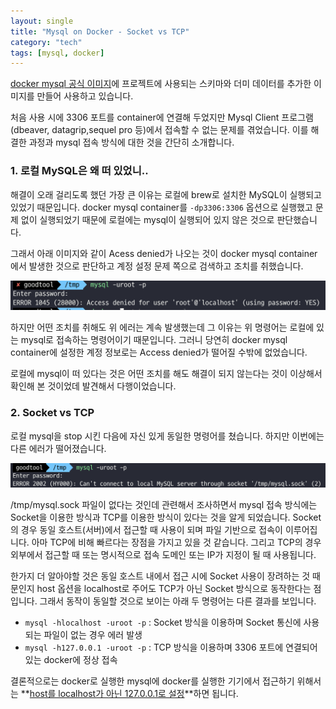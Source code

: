 ```yaml
---
layout: single
title: "Mysql on Docker - Socket vs TCP"
category: "tech"
tags: [mysql, docker]
---
```


[docker mysql 공식 이미지](https://hub.docker.com/_/mysql)에 프로젝트에 사용되는 스키마와 더미 데이터를 추가한 이미지를 만들어 사용하고 있습니다.

처음 사용 시에 3306 포트를 container에 연결해 두었지만 Mysql Client 프로그램(dbeaver, datagrip,sequel pro 등)에서 접속할 수 없는 문제를 겪었습니다. 이를 해결한 과정과 mysql 접속 방식에 대한 것을 간단히 소개합니다.

### 1. 로컬 MySQL은 왜 떠 있었니..

해결이 오래 걸리도록 했던 가장 큰 이유는 로컬에 brew로 설치한 MySQL이 실행되고 있었기 때문입니다. docker mysql container를 `-dp3306:3306` 옵션으로 실행했고 문제 없이 실행되었기 때문에 로컬에는 mysql이 실행되어 있지 않은 것으로 판단했습니다.

그래서 아래 이미지와 같이 Acess denied가 나오는 것이 docker mysql container에서 발생한 것으로 판단하고 계정 설정 문제 쪽으로 검색하고 조치를 취했습니다.

![image-20211031122359904](/assets/images/image-20211031122359904.png)

하지만 어떤 조치를 취해도 위 에러는 계속 발생했는데 그 이유는 위 명령어는 로컬에 있는 mysql로 접속하는 명령어이기 때문입니다. 그러니 당연히 docker mysql container에 설정한 계정 정보로는 Access denied가 떨어질 수밖에 없었습니다.

로컬에 mysql이 떠 있다는 것은 어떤 조치를 해도 해결이 되지 않는다는 것이 이상해서 확인해 본 것이었데 발견해서 다행이었습니다.

### 2. Socket vs TCP

로컬 mysql을 stop 시킨 다음에 자신 있게 동일한 명령어를 쳤습니다. 하지만 이번에는 다른 에러가 떨어졌습니다.

![image-20211031122557251](/assets/images/image-20211031122557251.png)

/tmp/mysql.sock 파일이 없다는 것인데 관련해서 조사하면서 mysql 접속 방식에는 Socket을 이용한 방식과 TCP를 이용한 방식이 있다는 것을 알게 되었습니다. Socket의 경우 동일 호스트(서버)에서 접근할 때 사용이 되며 파일 기반으로 접속이 이루어집니다. 아마 TCP에 비해 빠르다는 장점을 가지고 있을 것 같습니다. 그리고 TCP의 경우 외부에서 접근할 때 또는 명시적으로 접속 도메인 또는 IP가 지정이 될 때 사용됩니다.

한가지 더 알아야할 것은 동일 호스트 내에서 접근 시에 Socket 사용이 장려하는 것 때문인지 host 옵션을 localhost로 주어도 TCP가 아닌 Socket 방식으로 동작한다는 점입니다. 그래서 동작이 동일할 것으로 보이는 아래 두 명령어는 다른 결과를 보입니다.

- `mysql -hlocalhost -uroot -p` : Socket 방식을 이용하며 Socket 통신에 사용되는 파일이 없는 경우 에러 발생
- `mysql -h127.0.0.1 -uroot -p` : TCP 방식을 이용하며 3306 포트에 연결되어 있는 docker에 정상 접속

결론적으로는 docker로 실행한 mysql에 docker를 실행한 기기에서 접근하기 위해서는 **<u>host를 localhost가 아닌 127.0.0.1로 설정</u>**하면 됩니다.
